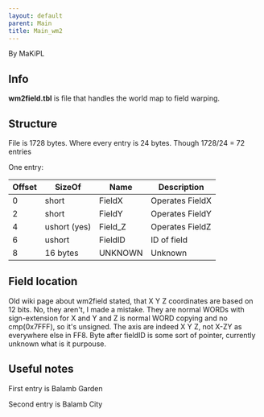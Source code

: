 ```yaml
---
layout: default
parent: Main
title: Main_wm2
---
```


By MaKiPL

  

## Info

**wm2field.tbl** is file that handles the world map to field warping.

## Structure

File is 1728 bytes. Where every entry is 24 bytes. Though 1728/24 = 72 entries

One entry:

| Offset | SizeOf       | Name     | Description     |
|--------|--------------|----------|-----------------|
| 0      | short        | FieldX   | Operates FieldX |
| 2      | short        | FieldY   | Operates FieldY |
| 4      | ushort (yes) | Field\_Z | Operates FieldZ |
| 6      | ushort       | FieldID  | ID of field     |
| 8      | 16 bytes     | UNKNOWN  | Unknown         |

  

## Field location

Old wiki page about wm2field stated, that X Y Z coordinates are based on 12 bits. No, they aren't, I made a mistake. They are normal WORDs with sign-extension for X and Y and Z is normal WORD copying and no cmp(0x7FFF), so it's unsigned. The axis are indeed X Y Z, not X-ZY as everywhere else in FF8. Byte after fieldID is some sort of pointer, currently unknown what is it purpouse.

## Useful notes

First entry is Balamb Garden

Second entry is Balamb City
